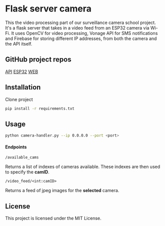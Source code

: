 # Flask server camera
This the video processing part of our surveillance camera school project. It's a flask server that takes in a video feed from an ESP32 camera via Wi-Fi. It uses OpenCV for video processing, Vonage API for SMS notifications and Firebase for storing different IP addresses, from both the camera and the API itself. 

## GitHub project repos
[API](https://github.com/fogge1/survelliance-camera-server)
[ESP32](https://github.com/fogge1/surveillance-camera-esp32)
[WEB](https://github.com/abbGusjak251/iot-surveillance-web-app)

## Installation
Clone project
```bash
pip install -r requirements.txt
```
## Usage

```bash
python camera-handler.py --ip 0.0.0.0 --port <port>
```
#### Endpoints
```
/available_cams
```
Returns a list of indexes of cameras available. These indexes are then used to specify the **camID**.

```
/video_feed/<int:camID>
```
Returns a feed of jpeg images for the **selected** camera.

## License
This project is licensed under the MIT License.
